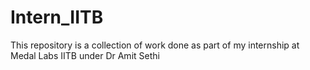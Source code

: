 # Intern_IITB
This repository is a collection of work done as part of my internship at Medal Labs IITB under Dr Amit Sethi
